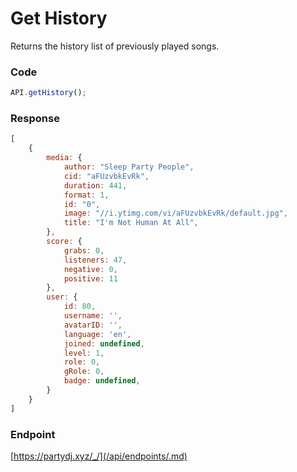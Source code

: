 # Get History

Returns the history list of previously played songs.

### Code

```js
API.getHistory();
```

### Response

```js
[
    {
        media: {
            author: "Sleep Party People",
            cid: "aFUzvbkEvRk",
            duration: 441,
            format: 1,
            id: "0",
            image: "//i.ytimg.com/vi/aFUzvbkEvRk/default.jpg",
            title: "I'm Not Human At All",
        },
        score: {
            grabs: 0,
            listeners: 47,
            negative: 0,
            positive: 11
        },
        user: {
            id: 80,
            username: '',
            avatarID: '',
            language: 'en',
            joined: undefined,
            level: 1,
            role: 0,
            gRole: 0,
            badge: undefined,
        }
    }
]
```

### Endpoint

[https://partydj.xyz/_/](/api/endpoints/.md)